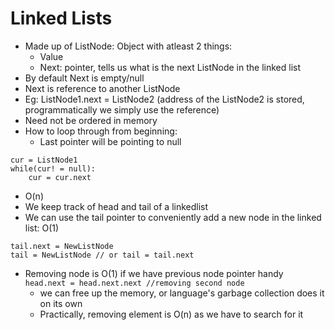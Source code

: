 # Linked Lists

- Made up of ListNode: Object with atleast 2 things:
  - Value
  - Next: pointer, tells us what is the next ListNode in the linked list
- By default Next is empty/null
- Next is reference to another ListNode
- Eg: ListNode1.next = ListNode2 (address of the ListNode2 is stored, programmatically we simply use the reference)
- Need not be ordered in memory
- How to loop through from beginning:
  - Last pointer will be pointing to null
```
cur = ListNode1
while(cur! = null):
	cur = cur.next
```
- O(n)
- We keep track of head and tail of a linkedlist
- We can use the tail pointer to conveniently add a new node in the linked list: O(1)
```
tail.next = NewListNode
tail = NewListNode // or tail = tail.next
```
- Removing node is O(1) if we have previous node pointer handy
`head.next = head.next.next //removing second node`
  - we can free up the memory, or language's garbage collection does it on its own
  - Practically, removing element is O(n) as we have to search for it
